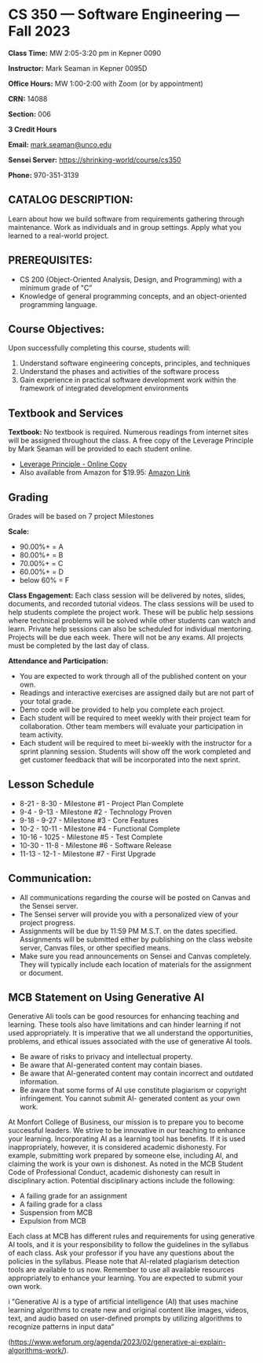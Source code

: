 # CS 350 — Software Engineering — Fall 2023

**Class Time:** MW 2:05-3:20 pm in Kepner 0090  

**Instructor:** Mark Seaman in Kepner 0095D  

**Office Hours:** MW 1:00-2:00 with Zoom  (or by appointment)

**CRN:** 14088  

**Section:** 006  

**3 Credit Hours**  

**Email:** mark.seaman@unco.edu  

**Sensei Server:** [https://shrinking-world/course/cs350](https://shrinking-world/course/cs350)

**Phone:** 970-351-3139  


## CATALOG DESCRIPTION: 
Learn about how we build software from requirements gathering through maintenance. Work as individuals and in group settings. Apply what you learned to a real-world project.


## PREREQUISITES: 
- CS 200 (Object-Oriented Analysis, Design, and Programming) with a minimum grade of "C”
- Knowledge of general programming concepts, and an object-oriented programming language.


## Course Objectives:
Upon successfully completing this course, students will:
1. Understand software engineering concepts, principles, and techniques
2. Understand the phases and activities of the software process
3. Gain experience in practical software development work within the framework of integrated development environments


## Textbook and Services

**Textbook:**
No textbook is required. Numerous readings from internet sites will be assigned throughout the class.
A free copy of the Leverage Principle by Mark Seaman will be provided to each student online.
- [Leverage Principle - Online Copy](https://shrinking-world.com/book/Leverage/Index)
- Also available from Amazon for $19.95: [Amazon Link](https://www.amazon.com/Leverage-Principle-Architects-Optimizing-Development-ebook/dp/B01945JLIS)


## Grading

Grades will be based on 7 project Milestones


**Scale:**

- 90.00%+ = A
- 80.00%+ = B
- 70.00%+ = C
- 60.00%+ = D
- below 60% = F

**Class Engagement:**
Each class session will be delivered by notes, slides, documents, and recorded tutorial videos.
The class sessions will be used to help students complete the project work. These will be public help sessions where technical problems will be solved while other students can watch and learn.
Private help sessions can also be scheduled for individual mentoring.
Projects will be due each week. There will not be any exams.
All projects must be completed by the last day of class.

**Attendance and Participation:**

- You are expected to work through all of the published content on your own.
- Readings and interactive exercises are assigned daily but are not part of your total grade.
- Demo code will be provided to help you complete each project.
- Each student will be required to meet weekly with their project team for collaboration. Other team members will evaluate your participation in team activity.
- Each student will be required to meet bi-weekly with the instructor for a sprint planning session. Students will show off the work completed and get customer feedback that will be incorporated into the next sprint.


## Lesson Schedule

- 8-21 - 8-30 - Milestone #1 - Project Plan Complete
- 9-4  - 9-13  - Milestone #2 - Technology Proven
- 9-18 - 9-27 - Milestone #3 - Core Features
- 10-2 - 10-11 - Milestone #4 - Functional Complete
- 10-16 - 1025 - Milestone #5 - Test Complete
- 10-30 - 11-8 - Milestone #6 - Software Release
- 11-13 - 12-1 - Milestone #7 - First Upgrade


## Communication:

- All communications regarding the course will be posted on Canvas and the Sensei server.
- The Sensei server will provide you with a personalized view of your project progress.
- Assignments will be due by 11:59 PM M.S.T. on the dates specified. Assignments will be submitted either by publishing on the class website server, Canvas files, or other specified means.
- Make sure you read announcements on Sensei and Canvas completely. They will typically include each location of materials for the assignment or document.


## MCB Statement on Using Generative AI 

Generative AIi tools can  be good resources for enhancing teaching and learning.  These tools also  have limitations and can hinder learning if not used appropriately.  It  is imperative that we all understand the opportunities, problems, and  ethical issues associated with the use of generative AI tools. 

- Be aware of risks to privacy and intellectual property. 
- Be aware that AI-generated content may contain biases. 
- Be aware that AI-generated content may contain incorrect and outdated information. 
-  Be aware that some forms of AI use constitute plagiarism or copyright  infringement.  You cannot submit AI- generated content as your own work.  

At Monfort College of Business, our mission is to prepare you to  become successful leaders.  We strive to be innovative in our teaching  to enhance your learning.  Incorporating AI as a learning tool has  benefits.  If it is used inappropriately, however, it is considered  academic dishonesty. For example, submitting work prepared by someone  else, including AI, and claiming the work is your own is dishonest.  As  noted in the MCB Student Code of Professional Conduct, academic  dishonesty can result in disciplinary action. Potential disciplinary  actions include the following: 

- A failing grade for an assignment 
- A failing grade for a class 
- Suspension from MCB 
- Expulsion from MCB 

Each  class at MCB has different rules and requirements for using generative  AI tools, and it is your responsibility to follow the guidelines in the  syllabus of each class. Ask your professor if you have any questions  about the policies in the syllabus.  Please note that AI-related  plagiarism detection tools are available to us now.  Remember to use all  available resources appropriately to enhance your learning. You are  expected to submit your own work. 
 
 i "Generative Al is a type of  artificial intelligence (AI) that uses machine learning algorithms to  create new and original content like images, videos, text, and audio  based on user-defined prompts by utilizing algorithms to recognize  patterns in input data”  

(https://www.weforum.org/agenda/2023/02/generative-ai-explain-algorithms-work/).   
